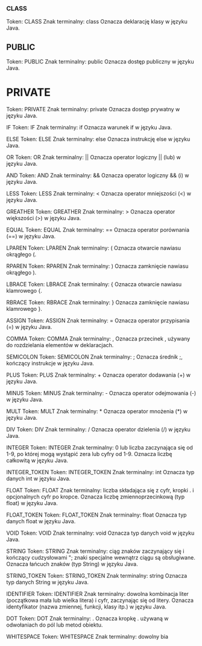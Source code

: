 ### CLASS
Token: CLASS
Znak terminalny: class
Oznacza deklarację klasy w języku Java.

## PUBLIC
Token: PUBLIC
Znak terminalny: public
Oznacza dostęp publiczny w języku Java.

# PRIVATE
Token: PRIVATE
Znak terminalny: private
Oznacza dostęp prywatny w języku Java.

IF
Token: IF
Znak terminalny: if
Oznacza warunek if w języku Java.

ELSE
Token: ELSE
Znak terminalny: else
Oznacza instrukcję else w języku Java.

OR
Token: OR
Znak terminalny: ||
Oznacza operator logiczny || (lub) w języku Java.

AND
Token: AND
Znak terminalny: &&
Oznacza operator logiczny && (i) w języku Java.

LESS
Token: LESS
Znak terminalny: <
Oznacza operator mniejszości (<) w języku Java.

GREATHER
Token: GREATHER
Znak terminalny: >
Oznacza operator większości (>) w języku Java.

EQUAL
Token: EQUAL
Znak terminalny: ==
Oznacza operator porównania (==) w języku Java.

LPAREN
Token: LPAREN
Znak terminalny: (
Oznacza otwarcie nawiasu okrągłego (.

RPAREN
Token: RPAREN
Znak terminalny: )
Oznacza zamknięcie nawiasu okrągłego ).

LBRACE
Token: LBRACE
Znak terminalny: {
Oznacza otwarcie nawiasu klamrowego {.

RBRACE
Token: RBRACE
Znak terminalny: }
Oznacza zamknięcie nawiasu klamrowego }.

ASSIGN
Token: ASSIGN
Znak terminalny: =
Oznacza operator przypisania (=) w języku Java.

COMMA
Token: COMMA
Znak terminalny: ,
Oznacza przecinek , używany do rozdzielania elementów w deklaracjach.

SEMICOLON
Token: SEMICOLON
Znak terminalny: ;
Oznacza średnik ;, kończący instrukcje w języku Java.

PLUS
Token: PLUS
Znak terminalny: +
Oznacza operator dodawania (+) w języku Java.

MINUS
Token: MINUS
Znak terminalny: -
Oznacza operator odejmowania (-) w języku Java.

MULT
Token: MULT
Znak terminalny: *
Oznacza operator mnożenia (*) w języku Java.

DIV
Token: DIV
Znak terminalny: /
Oznacza operator dzielenia (/) w języku Java.

INTEGER
Token: INTEGER
Znak terminalny: 0 lub liczba zaczynająca się od 1-9, po której mogą wystąpić zera lub cyfry od 1-9.
Oznacza liczbę całkowitą w języku Java.

INTEGER_TOKEN
Token: INTEGER_TOKEN
Znak terminalny: int
Oznacza typ danych int w języku Java.

FLOAT
Token: FLOAT
Znak terminalny: liczba składająca się z cyfr, kropki . i opcjonalnych cyfr po kropce.
Oznacza liczbę zmiennoprzecinkową (typ float) w języku Java.

FLOAT_TOKEN
Token: FLOAT_TOKEN
Znak terminalny: float
Oznacza typ danych float w języku Java.

VOID
Token: VOID
Znak terminalny: void
Oznacza typ danych void w języku Java.

STRING
Token: STRING
Znak terminalny: ciąg znaków zaczynający się i kończący cudzysłowami "; znaki specjalne wewnątrz ciągu są obsługiwane.
Oznacza łańcuch znaków (typ String) w języku Java.

STRING_TOKEN
Token: STRING_TOKEN
Znak terminalny: string
Oznacza typ danych String w języku Java.

IDENTIFIER
Token: IDENTIFIER
Znak terminalny: dowolna kombinacja liter (początkowa mała lub wielka litera) i cyfr, zaczynając się od litery.
Oznacza identyfikator (nazwa zmiennej, funkcji, klasy itp.) w języku Java.

DOT
Token: DOT
Znak terminalny: .
Oznacza kropkę . używaną w odwołaniach do pól lub metod obiektu.

WHITESPACE
Token: WHITESPACE
Znak terminalny: dowolny bia
